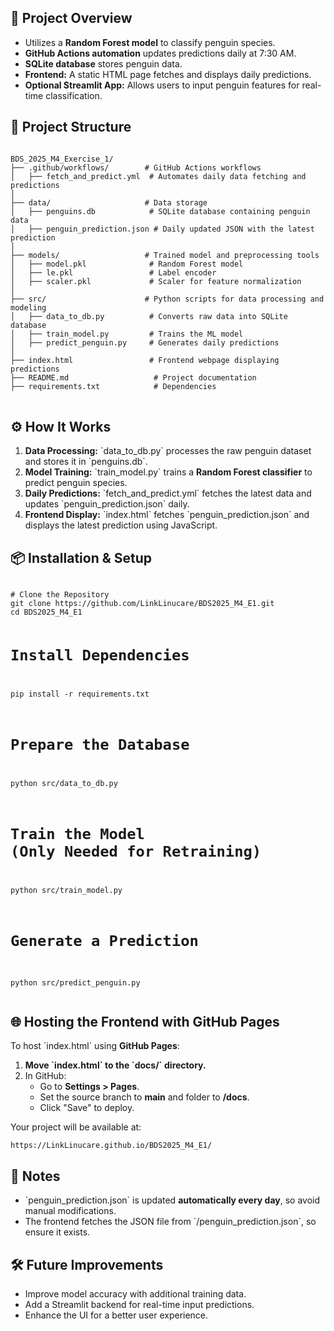 <h2>🚀 Project Overview</h2>
<ul>
    <li>Utilizes a <strong>Random Forest model</strong> to classify penguin species.</li>
    <li><strong>GitHub Actions automation</strong> updates predictions daily at 7:30 AM.</li>
    <li><strong>SQLite database</strong> stores penguin data.</li>
    <li><strong>Frontend:</strong> A static HTML page fetches and displays daily predictions.</li>
    <li><strong>Optional Streamlit App:</strong> Allows users to input penguin features for real-time classification.</li>
</ul>

<h2>📂 Project Structure</h2>
<pre>
<code>
BDS_2025_M4_Exercise_1/
├── .github/workflows/        # GitHub Actions workflows
│   ├── fetch_and_predict.yml  # Automates daily data fetching and predictions
│
├── data/                     # Data storage
│   ├── penguins.db            # SQLite database containing penguin data
│   ├── penguin_prediction.json # Daily updated JSON with the latest prediction
│
├── models/                   # Trained model and preprocessing tools
│   ├── model.pkl              # Random Forest model
│   ├── le.pkl                 # Label encoder
│   ├── scaler.pkl             # Scaler for feature normalization
│
├── src/                      # Python scripts for data processing and modeling
│   ├── data_to_db.py          # Converts raw data into SQLite database
│   ├── train_model.py         # Trains the ML model
│   ├── predict_penguin.py     # Generates daily predictions
│
├── index.html                 # Frontend webpage displaying predictions
├── README.md                   # Project documentation
├── requirements.txt            # Dependencies
</code>
</pre>

<h2>⚙️ How It Works</h2>
<ol>
    <li><strong>Data Processing:</strong> `data_to_db.py` processes the raw penguin dataset and stores it in `penguins.db`.</li>
    <li><strong>Model Training:</strong> `train_model.py` trains a <strong>Random Forest classifier</strong> to predict penguin species.</li>
    <li><strong>Daily Predictions:</strong> `fetch_and_predict.yml` fetches the latest data and updates `penguin_prediction.json` daily.</li>
    <li><strong>Frontend Display:</strong> `index.html` fetches `penguin_prediction.json` and displays the latest prediction using JavaScript.</li>
</ol>

<h2>📦 Installation & Setup</h2>
<pre>
<code>
# Clone the Repository
git clone https://github.com/LinkLinucare/BDS2025_M4_E1.git
cd BDS2025_M4_E1

# Install Dependencies
pip install -r requirements.txt

# Prepare the Database
python src/data_to_db.py

# Train the Model (Only Needed for Retraining)
python src/train_model.py

# Generate a Prediction
python src/predict_penguin.py
</code>
</pre>

<h2>🌐 Hosting the Frontend with GitHub Pages</h2>
<p>To host `index.html` using <strong>GitHub Pages</strong>:</p>
<ol>
    <li><strong>Move `index.html` to the `docs/` directory.</strong></li>
    <li>In GitHub:
        <ul>
            <li>Go to <strong>Settings > Pages</strong>.</li>
            <li>Set the source branch to <strong>main</strong> and folder to <strong>/docs</strong>.</li>
            <li>Click "Save" to deploy.</li>
        </ul>
    </li>
</ol>
<p>Your project will be available at:</p>
<pre><code>https://LinkLinucare.github.io/BDS2025_M4_E1/</code></pre>

<h2>📌 Notes</h2>
<ul>
    <li>`penguin_prediction.json` is updated <strong>automatically every day</strong>, so avoid manual modifications.</li>
    <li>The frontend fetches the JSON file from `/penguin_prediction.json`, so ensure it exists.</li>
</ul>

<h2>🛠 Future Improvements</h2>
<ul>
    <li>Improve model accuracy with additional training data.</li>
    <li>Add a Streamlit backend for real-time input predictions.</li>
    <li>Enhance the UI for a better user experience.</li>
</ul>
